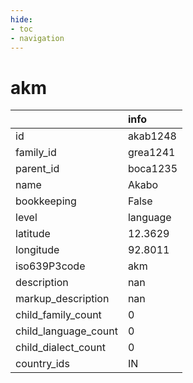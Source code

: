```yaml
---
hide:
- toc
- navigation
---
```

# akm
|                      | info     |
|:---------------------|:---------|
| id                   | akab1248 |
| family_id            | grea1241 |
| parent_id            | boca1235 |
| name                 | Akabo    |
| bookkeeping          | False    |
| level                | language |
| latitude             | 12.3629  |
| longitude            | 92.8011  |
| iso639P3code         | akm      |
| description          | nan      |
| markup_description   | nan      |
| child_family_count   | 0        |
| child_language_count | 0        |
| child_dialect_count  | 0        |
| country_ids          | IN       |